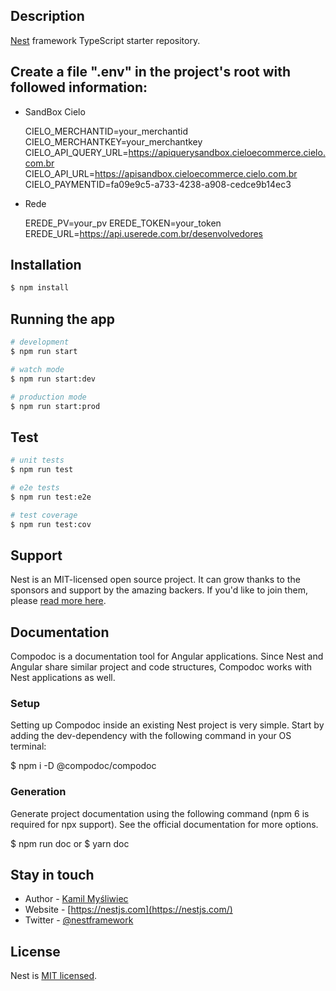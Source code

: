 

## Description

[Nest](https://github.com/nestjs/nest) framework TypeScript starter repository.

## Create a file ".env" in the project's root with followed information:

- SandBox Cielo

    CIELO_MERCHANTID=your_merchantid
    CIELO_MERCHANTKEY=your_merchantkey
    CIELO_API_QUERY_URL=https://apiquerysandbox.cieloecommerce.cielo.com.br
    CIELO_API_URL=https://apisandbox.cieloecommerce.cielo.com.br
    CIELO_PAYMENTID=fa09e9c5-a733-4238-a908-cedce9b14ec3

- Rede

    EREDE_PV=your_pv
    EREDE_TOKEN=your_token
    EREDE_URL=https://api.userede.com.br/desenvolvedores

## Installation

```bash
$ npm install
```

## Running the app

```bash
# development
$ npm run start

# watch mode
$ npm run start:dev

# production mode
$ npm run start:prod
```

## Test

```bash
# unit tests
$ npm run test

# e2e tests
$ npm run test:e2e

# test coverage
$ npm run test:cov
```

## Support

Nest is an MIT-licensed open source project. It can grow thanks to the sponsors and support by the amazing backers. If you'd like to join them, please [read more here](https://docs.nestjs.com/support).

## Documentation
Compodoc is a documentation tool for Angular applications. Since Nest and Angular share similar project and code structures, Compodoc works with Nest applications as well.

### Setup
Setting up Compodoc inside an existing Nest project is very simple. Start by adding the dev-dependency with the following command in your OS terminal:

$ npm i -D @compodoc/compodoc

### Generation
Generate project documentation using the following command (npm 6 is required for npx support). See the official documentation for more options.

$ npm run doc
or
$ yarn doc

## Stay in touch

- Author - [Kamil Myśliwiec](https://kamilmysliwiec.com)
- Website - [https://nestjs.com](https://nestjs.com/)
- Twitter - [@nestframework](https://twitter.com/nestframework)

## License

Nest is [MIT licensed](LICENSE).
